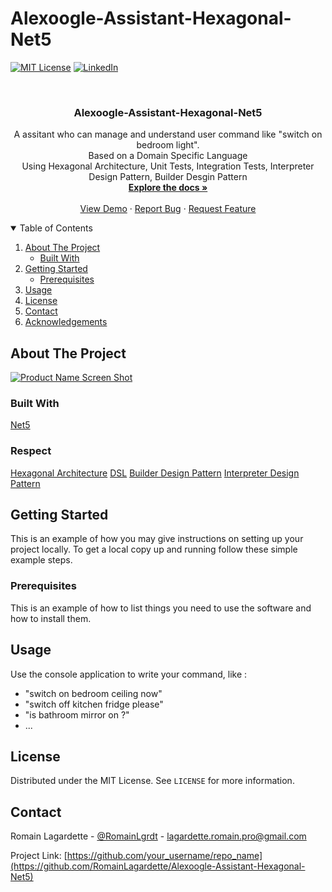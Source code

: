 # Alexoogle-Assistant-Hexagonal-Net5

<!--[![Contributors][contributors-shield]][contributors-url]
[![Forks][forks-shield]][forks-url]
[![Stargazers][stars-shield]][stars-url]
[![Issues][issues-shield]][issues-url]-->
[![MIT License][license-shield]][license-url]
[![LinkedIn][linkedin-shield]][linkedin-url]



<!-- PROJECT LOGO -->
<br />
<p align="center">
  <!--<a href="https://github.com/othneildrew/Best-README-Template">
    <img src="images/logo.png" alt="Logo" width="80" height="80">
  </a>-->

  <h3 align="center">Alexoogle-Assistant-Hexagonal-Net5</h3>

  <p align="center">
    A assitant who can manage and understand user command like "switch on bedroom light".
    <br />
    Based on a Domain Specific Language 
    <br />
    Using Hexagonal Architecture, Unit Tests, Integration Tests, Interpreter Design Pattern, Builder Desgin Pattern
    <br />
    <a href="https://github.com/RomainLagardette/Alexoogle-Assistant-Hexagonal-Net5"><strong>Explore the docs »</strong></a>
    <br />
    <br />
    <a href="https://github.com/RomainLagardette/Alexoogle-Assistant-Hexagonal-Net5">View Demo</a>
    ·
    <a href="https://github.com/RomainLagardette/Alexoogle-Assistant-Hexagonal-Net5/issues">Report Bug</a>
    ·
    <a href="https://github.com/RomainLagardette/Alexoogle-Assistant-Hexagonal-Net5/issues">Request Feature</a>
  </p>
</p>



<!-- TABLE OF CONTENTS -->
<details open="open">
  <summary>Table of Contents</summary>
  <ol>
    <li>
      <a href="#about-the-project">About The Project</a>
      <ul>
        <li><a href="#built-with">Built With</a></li>
      </ul>
    </li>
    <li>
      <a href="#getting-started">Getting Started</a>
      <ul>
        <li><a href="#prerequisites">Prerequisites</a></li>
      </ul>
    </li>
    <li><a href="#usage">Usage</a></li>
    <li><a href="#license">License</a></li>
    <li><a href="#contact">Contact</a></li>
    <li><a href="#acknowledgements">Acknowledgements</a></li>
  </ol>
</details>



<!-- ABOUT THE PROJECT -->
## About The Project

[![Product Name Screen Shot][product-screenshot]](https://i.ibb.co/1fZD0D7/Capture.png)


### Built With

[Net5](https://docs.microsoft.com/en-us/dotnet/core/dotnet-five)


### Respect

[Hexagonal Architecture](https://alistair.cockburn.us/hexagonal-architecture/)
[DSL](https://martinfowler.com/dsl.html)
[Builder Design Pattern](https://refactoring.guru/design-patterns/builder)
[Interpreter Design Pattern](https://sourcemaking.com/design_patterns/interpreter)


<!-- GETTING STARTED -->
## Getting Started

This is an example of how you may give instructions on setting up your project locally.
To get a local copy up and running follow these simple example steps.

### Prerequisites

This is an example of how to list things you need to use the software and how to install them.


<!-- USAGE EXAMPLES -->
## Usage

Use the console application to write your command, like :
- "switch on bedroom ceiling now"
- "switch off kitchen fridge please"
- "is bathroom mirror on ?"
- ...


<!-- LICENSE -->
## License

Distributed under the MIT License. See `LICENSE` for more information.


<!-- CONTACT -->
## Contact

Romain Lagardette - [@RomainLgrdt](https://twitter.com/RomainLgrdt) - lagardette.romain.pro@gmail.com

Project Link: [https://github.com/your_username/repo_name](https://github.com/RomainLagardette/Alexoogle-Assistant-Hexagonal-Net5)



<!-- MARKDOWN LINKS & IMAGES -->
<!-- https://www.markdownguide.org/basic-syntax/#reference-style-links -->
[contributors-shield]: https://img.shields.io/github/contributors/othneildrew/Best-README-Template.svg?style=for-the-badg
[contributors-url]: https://github.com/RomainLagardette/Alexoogle-Assistant-Hexagonal-Net5/graphs/contributors
[forks-shield]: https://img.shields.io/github/forks/othneildrew/Best-README-Template.svg?style=for-the-badge
[forks-url]: https://github.com/RomainLagardette/Alexoogle-Assistant-Hexagonal-Net5/network/members
[stars-shield]: https://img.shields.io/github/stars/othneildrew/Best-README-Template.svg?style=for-the-badge
[stars-url]: https://github.com/RomainLagardette/Alexoogle-Assistant-Hexagonal-Net5/stargazers
[issues-shield]: https://img.shields.io/github/issues/othneildrew/Best-README-Template.svg?style=for-the-badge
[issues-url]: https://github.com/RomainLagardette/Alexoogle-Assistant-Hexagonal-Net5/issues
[license-shield]: https://img.shields.io/github/license/othneildrew/Best-README-Template.svg?style=for-the-badge
[license-url]: https://github.com/RomainLagardette/Alexoogle-Assistant-Hexagonal-Net5/blob/master/LICENSE.txt
[linkedin-shield]: https://img.shields.io/badge/-LinkedIn-black.svg?style=for-the-badge&logo=linkedin&colorB=555
[linkedin-url]: https://www.linkedin.com/in/romain-lagardette/
[product-screenshot]: images/screenshot.png
